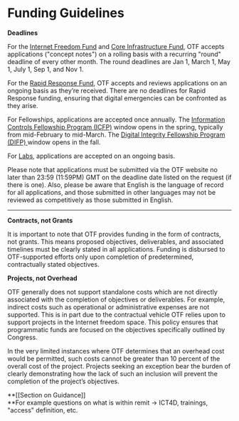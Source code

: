 # Funding Guidelines

**Deadlines**

For the [Internet Freedom Fund](https://www.opentech.fund/requests/internet-freedom-fund) and [Core Infrastructure Fund](https://www.opentech.fund/requests/core-infrastructure-fund), OTF accepts applications \("concept notes"\) on a rolling basis with a recurring "round" deadline of every other month. The round deadlines are Jan 1, March 1, May 1, July 1, Sep 1, and Nov 1.

For the [Rapid Response Fund](https://www.opentech.fund/requests/rapid-response-fund), OTF accepts and reviews applications on an ongoing basis as they’re received. There are no deadlines for Rapid Response funding, ensuring that digital emergencies can be confronted as they arise.

For Fellowships, applications are accepted once annually. The [Information Controls Fellowship Program \(ICFP\)](https://www.opentech.fund/requests/icfp) window opens in the spring, typically from mid-February to mid-March. The [Digital Integrity Fellowship Program \(DIFP\) ](https://www.opentech.fund/fellowships/difp)window opens in the fall.

For [Labs](https://www.opentech.fund/labs), applications are accepted on an ongoing basis.

Please note that applications must be submitted via the OTF website no later than 23:59 \(11:59PM\) GMT on the deadline date listed on the request \(if there is one\). Also, please be aware that English is the language of record for all applications, and those submitted in other languages may not be reviewed as competitively as those submitted in English.

---

**Contracts, not Grants**

It is important to note that OTF provides funding in the form of contracts, not grants. This means proposed objectives, deliverables, and associated timelines must be clearly stated in all applications. Funding is disbursed to OTF-supported efforts only upon completion of predetermined, contractually stated objectives.

**Projects, not Overhead**

OTF generally does not support standalone costs which are not directly associated with the completion of objectives or deliverables. For example, indirect costs such as operational or administrative expenses are not supported. This is in part due to the contractual vehicle OTF relies upon to support projects in the Internet freedom space. This policy ensures that programmatic funds are focused on the objectives specifically outlined by Congress.

In the very limited instances where OTF determines that an overhead cost would be permitted, such costs cannot be greater than 10 percent of the overall cost of the project. Projects seeking an exception bear the burden of clearly demonstrating how the lack of such an inclusion will prevent the completion of the project’s objectives.

**\[\[Section on Guidance\]\]  
**For example questions on what is within remit -&gt; ICT4D, trainings, "access" definition, etc. 

